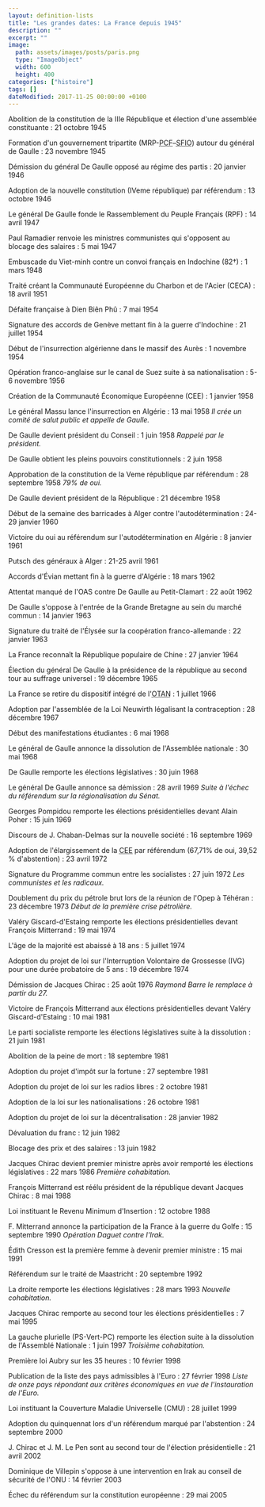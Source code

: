 ```yaml
---
layout: definition-lists
title: "Les grandes dates: La France depuis 1945"
description: ""
excerpt: ""
image:
  path: assets/images/posts/paris.png
  type: "ImageObject"
  width: 600
  height: 400
categories: ["histoire"]
tags: []
dateModified: 2017-11-25 00:00:00 +0100
---
```


Abolition de la constitution de la IIIe République et élection d'une assemblée constituante
: 21 octobre 1945

Formation d'un gouvernement tripartite (MRP-<abbr title="Parti Communiste Français" lang="fr">PCF</abbr>–<abbr title="Section Française de l'Internationale Ouvrière" lang="fr">SFIO</abbr>) autour du général de Gaulle
: 23 novembre 1945

Démission du général De Gaulle opposé au régime des partis
: 20 janvier 1946

Adoption de la nouvelle constitution (IVeme république) par référendum
: 13 octobre 1946

Le général De Gaulle fonde le Rassemblement du Peuple Français (RPF)
: 14 avril 1947

Paul Ramadier renvoie les ministres communistes qui s'opposent au blocage des salaires
: 5 mai 1947

Embuscade du Viet-minh contre un convoi français en Indochine (82†)
: 1 mars 1948

Traité créant la Communauté Européenne du Charbon et de l'Acier (CECA)
: 18 avril 1951

Défaite française à Dien Biên Phû
: 7 mai 1954

Signature des accords de Genève mettant fin à la guerre d'Indochine
: 21 juillet 1954

Début de l'insurrection algérienne dans le massif des Aurès
: 1 novembre 1954

Opération franco-anglaise sur le canal de Suez suite à sa nationalisation
: 5-6 novembre 1956

Création de la Communauté Économique Européenne (CEE)
: 1 janvier 1958

Le général Massu lance l'insurrection en Algérie
: 13 mai 1958
*Il crée un comité de salut public et appelle de Gaulle.*

De Gaulle devient président du Conseil
: 1 juin 1958
*Rappelé par le président.*

De Gaulle obtient les pleins pouvoirs constitutionnels
: 2 juin 1958

Approbation de la constitution de la Veme république par référendum
: 28 septembre 1958
*79% de oui.*

De Gaulle devient président de la République
: 21 décembre 1958

Début de la semaine des barricades à Alger contre l'autodétermination
: 24-29 janvier 1960

Victoire du oui au référendum sur l'autodétermination en Algérie
: 8 janvier 1961

Putsch des généraux à Alger
: 21-25 avril 1961

Accords d'Évian mettant fin à la guerre d'Algérie
: 18 mars 1962

Attentat manqué de l'OAS contre De Gaulle au Petit-Clamart
: 22 août 1962

De Gaulle s'oppose à l'entrée de la Grande Bretagne au sein du marché commun
: 14 janvier 1963

Signature du traité de l'Élysée sur la coopération franco-allemande
: 22 janvier 1963

La France reconnaît la République populaire de Chine
: 27 janvier 1964

Élection du général De Gaulle à la présidence de la république au second tour au suffrage universel
: 19 décembre 1965

La France se retire du dispositif intégré de l'<acronym title="Organisation du Traité de l'Atlantique Nord" lang="fr">OTAN</acronym>
: 1 juillet 1966

Adoption par l'assemblée de la Loi Neuwirth légalisant la contraception
: 28 décembre 1967

Début des manifestations étudiantes
: 6 mai 1968

Le général de Gaulle annonce la dissolution de l'Assemblée nationale
: 30 mai 1968

De Gaulle remporte les élections législatives
: 30 juin 1968

Le général De Gaulle annonce sa démission
: 28 avril 1969
*Suite à l'échec du référendum sur la régionalisation du Sénat.*

Georges Pompidou remporte les élections présidentielles devant Alain Poher
: 15 juin 1969

Discours de J. Chaban-Delmas sur la nouvelle société
: 16 septembre 1969

Adoption de l'élargissement de la <abbr title="Communauté Économique Européenne" lang="fr">CEE</abbr> par référendum (67,71% de oui, 39,52 % d'abstention)
: 23 avril 1972

Signature du Programme commun entre les socialistes
: 27 juin 1972
*Les communistes et les radicaux.*

Doublement du prix du pétrole brut lors de la réunion de l'Opep à Téhéran
: 23 décembre 1973
*Début de la première crise pétrolière.*

Valéry Giscard-d'Estaing remporte les élections présidentielles devant François Mitterrand
: 19 mai 1974

L'âge de la majorité est abaissé à 18 ans
: 5 juillet 1974

Adoption du projet de loi sur l'Interruption Volontaire de Grossesse (IVG) pour une durée probatoire de 5 ans
: 19 décembre 1974

Démission de Jacques Chirac
: 25 août 1976
*Raymond Barre le remplace à partir du 27.*

Victoire de François Mitterrand aux élections présidentielles devant Valéry Giscard-d'Estaing
: 10 mai 1981

Le parti socialiste remporte les élections législatives suite à la dissolution
: 21 juin 1981

Abolition de la peine de mort
: 18 septembre 1981

Adoption du projet d'impôt sur la fortune
: 27 septembre 1981

Adoption du projet de loi sur les radios libres
: 2 octobre 1981

Adoption de la loi sur les nationalisations
: 26 octobre 1981

Adoption du projet de loi sur la décentralisation
: 28 janvier 1982

Dévaluation du franc
: 12 juin 1982

Blocage des prix et des salaires
: 13 juin 1982

Jacques Chirac devient premier ministre après avoir remporté les élections législatives
: 22 mars 1986
*Première cohabitation.*

François Mitterrand est réélu président de la république devant Jacques Chirac
: 8 mai 1988

Loi instituant le Revenu Minimum d'Insertion
: 12 octobre 1988

F. Mitterrand annonce la participation de la France à la guerre du Golfe
: 15 septembre 1990
*Opération Daguet contre l'Irak.*

Édith Cresson est la première femme à devenir premier ministre
: 15 mai 1991

Référendum sur le traité de Maastricht
: 20 septembre 1992

La droite remporte les élections législatives
: 28 mars 1993
*Nouvelle cohabitation.*

Jacques Chirac remporte au second tour les élections présidentielles
: 7 mai 1995

La gauche plurielle (PS-Vert-PC) remporte les élection suite à la dissolution de l'Assemblé Nationale
: 1 juin 1997
*Troisième cohabitation.*

Première loi Aubry sur les 35 heures
: 10 février 1998

Publication de la liste des pays admissibles à l'Euro
: 27 février 1998
*Liste de onze pays répondant aux critères économiques en vue de l'instauration de l'Euro.*

Loi instituant la Couverture Maladie Universelle (CMU)
: 28 juillet 1999

Adoption du quinquennat lors d'un référendum marqué par l'abstention
: 24 septembre 2000

J. Chirac et J. M. Le Pen sont au second tour de l'élection présidentielle
: 21 avril 2002

Dominique de Villepin s'oppose à une intervention en Irak au conseil de sécurité de l'ONU
: 14 février 2003

Échec du référendum sur la constitution européenne
: 29 mai 2005
